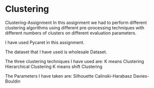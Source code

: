 # Clustering
Clustering-Assignment
In this assignment we had to perform different clustering algorithms using different pre-processing techniques with different numbers of clusters on different evaluation parameters.

I have used Pycaret in this assignment.

The dataset that I have used is wholesale Dataset.

The three clustering techniques I have used are:
K means Clustering Hierarchical Clustering K means shift Clustering

The Parameters I have taken are:
Silhouette Calinski-Harabasz Davies-Bouldin
